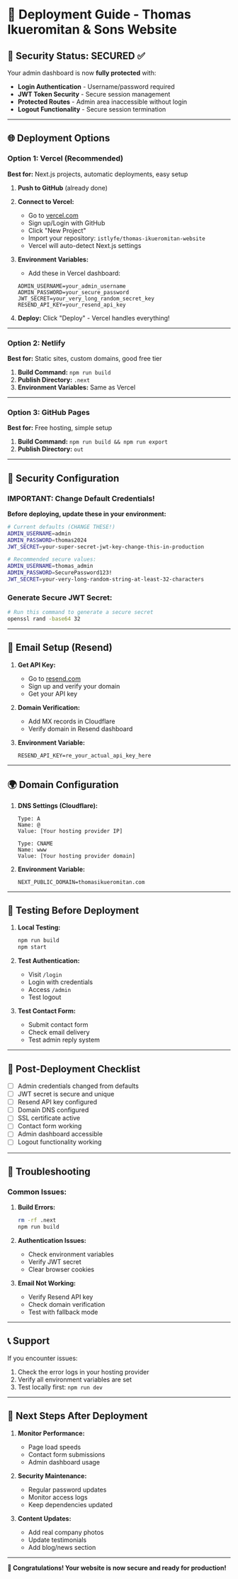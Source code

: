 # 🚀 Deployment Guide - Thomas Ikueromitan & Sons Website

## 🔐 **Security Status: SECURED** ✅

Your admin dashboard is now **fully protected** with:
- **Login Authentication** - Username/password required
- **JWT Token Security** - Secure session management
- **Protected Routes** - Admin area inaccessible without login
- **Logout Functionality** - Secure session termination

---

## 🌐 **Deployment Options**

### **Option 1: Vercel (Recommended)**
**Best for:** Next.js projects, automatic deployments, easy setup

1. **Push to GitHub** (already done)
2. **Connect to Vercel:**
   - Go to [vercel.com](https://vercel.com)
   - Sign up/Login with GitHub
   - Click "New Project"
   - Import your repository: `istlyfe/thomas-ikueromitan-website`
   - Vercel will auto-detect Next.js settings

3. **Environment Variables:**
   - Add these in Vercel dashboard:
   ```
   ADMIN_USERNAME=your_admin_username
   ADMIN_PASSWORD=your_secure_password
   JWT_SECRET=your_very_long_random_secret_key
   RESEND_API_KEY=your_resend_api_key
   ```

4. **Deploy:** Click "Deploy" - Vercel handles everything!

---

### **Option 2: Netlify**
**Best for:** Static sites, custom domains, good free tier

1. **Build Command:** `npm run build`
2. **Publish Directory:** `.next`
3. **Environment Variables:** Same as Vercel

---

### **Option 3: GitHub Pages**
**Best for:** Free hosting, simple setup

1. **Build Command:** `npm run build && npm run export`
2. **Publish Directory:** `out`

---

## 🔑 **Security Configuration**

### **IMPORTANT: Change Default Credentials!**

**Before deploying, update these in your environment:**

```bash
# Current defaults (CHANGE THESE!)
ADMIN_USERNAME=admin
ADMIN_PASSWORD=thomas2024
JWT_SECRET=your-super-secret-jwt-key-change-this-in-production

# Recommended secure values:
ADMIN_USERNAME=thomas_admin
ADMIN_PASSWORD=SecurePassword123!
JWT_SECRET=your-very-long-random-string-at-least-32-characters
```

### **Generate Secure JWT Secret:**
```bash
# Run this command to generate a secure secret
openssl rand -base64 32
```

---

## 📧 **Email Setup (Resend)**

1. **Get API Key:**
   - Go to [resend.com](https://resend.com)
   - Sign up and verify your domain
   - Get your API key

2. **Domain Verification:**
   - Add MX records in Cloudflare
   - Verify domain in Resend dashboard

3. **Environment Variable:**
   ```
   RESEND_API_KEY=re_your_actual_api_key_here
   ```

---

## 🌍 **Domain Configuration**

1. **DNS Settings (Cloudflare):**
   ```
   Type: A
   Name: @
   Value: [Your hosting provider IP]
   
   Type: CNAME
   Name: www
   Value: [Your hosting provider domain]
   ```

2. **Environment Variable:**
   ```
   NEXT_PUBLIC_DOMAIN=thomasikueromitan.com
   ```

---

## 🧪 **Testing Before Deployment**

1. **Local Testing:**
   ```bash
   npm run build
   npm start
   ```

2. **Test Authentication:**
   - Visit `/login`
   - Login with credentials
   - Access `/admin`
   - Test logout

3. **Test Contact Form:**
   - Submit contact form
   - Check email delivery
   - Test admin reply system

---

## 🚨 **Post-Deployment Checklist**

- [ ] Admin credentials changed from defaults
- [ ] JWT secret is secure and unique
- [ ] Resend API key configured
- [ ] Domain DNS configured
- [ ] SSL certificate active
- [ ] Contact form working
- [ ] Admin dashboard accessible
- [ ] Logout functionality working

---

## 🔧 **Troubleshooting**

### **Common Issues:**

1. **Build Errors:**
   ```bash
   rm -rf .next
   npm run build
   ```

2. **Authentication Issues:**
   - Check environment variables
   - Verify JWT secret
   - Clear browser cookies

3. **Email Not Working:**
   - Verify Resend API key
   - Check domain verification
   - Test with fallback mode

---

## 📞 **Support**

If you encounter issues:
1. Check the error logs in your hosting provider
2. Verify all environment variables are set
3. Test locally first: `npm run dev`

---

## 🎯 **Next Steps After Deployment**

1. **Monitor Performance:**
   - Page load speeds
   - Contact form submissions
   - Admin dashboard usage

2. **Security Maintenance:**
   - Regular password updates
   - Monitor access logs
   - Keep dependencies updated

3. **Content Updates:**
   - Add real company photos
   - Update testimonials
   - Add blog/news section

---

**🎉 Congratulations! Your website is now secure and ready for production!**
